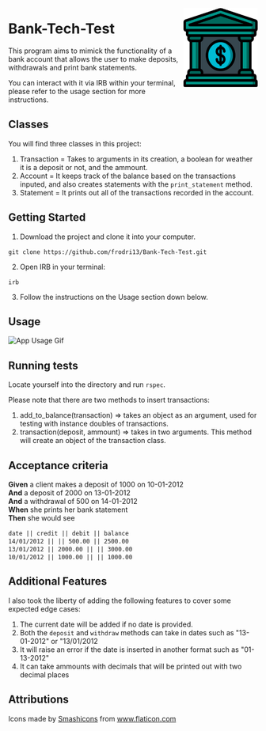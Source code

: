 <img src="https://raw.githubusercontent.com/frodri13/Bank-Tech-Test/main/img/bank.png" align="right"
     alt="Bank logo from https://www.flaticon.com/" width="150" height="160">

# Bank-Tech-Test

This program aims to mimick the functionality of a bank account that allows the user to make deposits, withdrawals and print bank statements.

You can interact with it via IRB within your terminal, please refer to the usage section for more instructions.

## Classes

You will find three classes in this project:

1. Transaction = Takes to arguments in its creation, a boolean for weather it is a deposit or not, and the ammount.
2. Account = It keeps track of the balance based on the transactions inputed, and also creates statements with the `print_statement` method.
3. Statement = It prints out all of the transactions recorded in the account.

## Getting Started

1. Download the project and clone it into your computer.

```
git clone https://github.com/frodri13/Bank-Tech-Test.git
```

2. Open IRB in your terminal:

```
irb
```

3. Follow the instructions on the Usage section down below.

## Usage

![App Usage Gif](https://github.com/frodri13/Bank-Tech-Test/blob/main/img/Usage.gif?raw=true)

## Running tests

Locate yourself into the directory and run `rspec`.

Please note that there are two methods to insert transactions:

1. add_to_balance(transaction) => takes an object as an argument, used for testing with instance doubles of transactions.
2. transaction(deposit, ammount) => takes in two arguments. This method will create an object of the transaction class.

## Acceptance criteria

**Given** a client makes a deposit of 1000 on 10-01-2012  
**And** a deposit of 2000 on 13-01-2012  
**And** a withdrawal of 500 on 14-01-2012  
**When** she prints her bank statement  
**Then** she would see

```
date || credit || debit || balance
14/01/2012 || || 500.00 || 2500.00
13/01/2012 || 2000.00 || || 3000.00
10/01/2012 || 1000.00 || || 1000.00
```

## Additional Features

I also took the liberty of adding the following features to cover some expected edge cases:

1. The current date will be added if no date is provided.
2. Both the `deposit` and `withdraw` methods can take in dates such as "13-01-2012" or "13/01/2012
3. It will raise an error if the date is inserted in another format such as "01-13-2012"
4. It can take ammounts with decimals that will be printed out with two decimal places

## Attributions

<div>Icons made by <a href="https://smashicons.com/" title="Smashicons">Smashicons</a> from <a href="https://www.flaticon.com/" title="Flaticon">www.flaticon.com</a></div>
